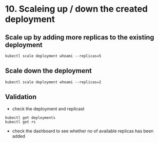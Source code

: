 # 10. Scaleing up / down the created deployment

## Scale up by adding more replicas to the existing deployment

```
kubectl scale deployment whoami --replicas=5
```

## Scale down the deployment

```
kubectl scale deployment whoami --replicas=2
```

## Validation

- check the deployment and replicast 

```
kubectl get deployments
kubectl get rs
```

- check the dashboard to see whether no of available replicas has been added 

